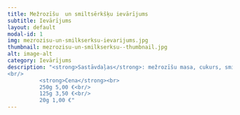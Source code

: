 ```yaml
---
title: Mežrozīšu  un smiltsērkšķu ievārījums
subtitle: Ievārījums
layout: default
modal-id: 1
img: mezrozisu-un-smilkserksu-ievarijums.jpg
thumbnail: mezrozisu-un-smilkserksu--thumbnail.jpg
alt: image-alt
category: Ievārījums
description: "<strong>Sastāvdaļas</strong>: mežrozīšu masa, cukurs, smiltsērkšķu sula.<br/>
<br/>
          <strong>Cena</strong><br>
          250g 5,00 €<br/>
          125g 3,50 €<br/>
          20g 1,00 €"
---
```

